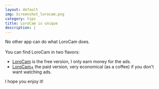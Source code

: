```yaml
---
layout: default
img: Screenshot_lorocam.png
category: tips
title: LoroCam is unique
description: |
---
```

No other app can do what LoroCam does.<br/><br/>
You can find LoroCam in two flavors:
<ul>
<li><a href="https://play.google.com/store/apps/details?id=com.arcadexxi.lorocam_sdk22">LoroCam</a> is the free version, I only earn money for the ads.</li>
<li><a href="https://play.google.com/store/apps/details?id=com.arcadexxi.lorocamplus_sdk22">LoroCam+</a> the paid version, very economical (as a coffee) if you don't want watching ads.</li>
</ul>
I hope you enjoy it!

<!-- This template features the 'Lato' font, part of the [Google Web Font library](http://www.google.com/fonts), as well as [icons from Font Awesome](http://fontawesome.io). -->
